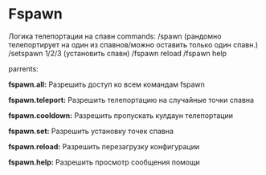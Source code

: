 # Fspawn
Логика телепортации на спавн
commands:
/spawn (рандомно телепортирует на один из спавнов/можно оставить только один спавн.)
/setspawn 1/2/3 (установить спавн)
/fspawn reload
/fspawn help

parrents:

**fspawn.all:** Разрешить доступ ко всем командам fspawn

**fspawn.teleport:** Разрешить телепортацию на случайные точки спавна

**fspawn.cooldown:** Разрешить пропускать кулдаун телепортации

**fspawn.set:** Разрешить установку точек спавна

**fspawn.reload:** Разрешить перезагрузку конфигурации

**fspawn.help:** Разрешить просмотр сообщения помощи

